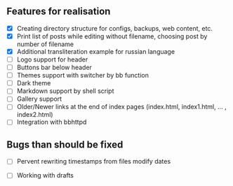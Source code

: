 
Features for realisation
------------------------

- [x] Creating directory structure for configs, backups, web content, etc.
- [x] Print list of posts while editing without filename, choosing post by number of filename
- [x] Additional transliteration example for russian language
- [ ] Logo support for header
- [ ] Buttons bar below header
- [ ] Themes support with switcher by bb function
- [ ] Dark theme
- [ ] Markdown support by shell script
- [ ] Gallery support
- [ ] Older/Newer links at the end of index pages (index.html, index1.html, ... , index2.html)
- [ ] Integration with bbhttpd

Bugs than should be fixed
------------------------
- [ ] Pervent rewriting timestamps from files modify dates
- [ ] Working with drafts

